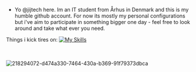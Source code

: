 - Yo @jijtech here.
Im an IT student from Århus in Denmark and this is my humble github account.
For now its mostly my personal configurations but i've aim to participate in something bigger one day - feel free to look around and take what ever you need.

Things i kick tires on:
[![My Skills](https://skillicons.dev/icons?i=bash,powershell,linux,windows,apple,vim,md,c,py)](https://skillicons.dev)


<br><br>![218294072-d474a330-7464-430a-b369-91f79373dbca](https://github.com/MujtabaAsim/MujtabaAsim/assets/62666332/0438a9e1-d47d-4570-873c-5ddd59f46e9e)<br>

